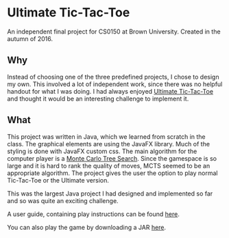 # Ultimate Tic-Tac-Toe
An independent final project for CS0150 at Brown University. Created in the autumn of 2016.

## Why
Instead of choosing one of the three predefined projects, I chose to design my own. This involved
a lot of independent work, since there was no helpful handout for what I was doing. I had always
enjoyed [Ultimate Tic-Tac-Toe](https://en.wikipedia.org/wiki/Ultimate_tic-tac-toe) and thought it
would be an interesting challenge to implement it.

## What
This project was written in Java, which we learned from scratch in the class. The graphical elements
are using the JavaFX library. Much of the styling is done with JavaFX custom css. The main algorithm
for the computer player is a [Monte Carlo Tree Search](https://en.wikipedia.org/wiki/Monte_Carlo_tree_search).
Since the gamespace is so large and it is hard to rank the quality of moves, MCTS seemed to be an
appropriate algorithm. The project gives the user the option to play normal Tic-Tac-Toe or the
Ultimate version.

This was the largest Java project I had designed and implemented so far and so was quite an exciting
challenge.

A user guide, containing play instructions can be found [here](https://amos.im/resources/tictactoe.pdf).

You can also play the game by downloading a JAR [here](http://amos.im/TicTacToe.jar).